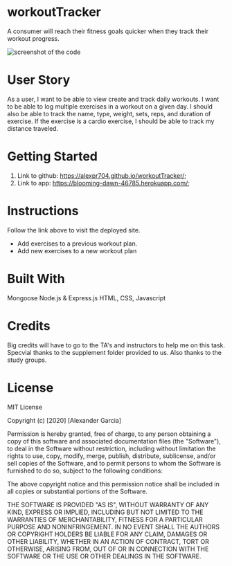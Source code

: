 # workoutTracker
A consumer will reach their fitness goals quicker when they track their workout progress.

![screenshot of the code](gif.gif)


# User Story

As a user, I want to be able to view create and track daily workouts. I want to be able to log multiple exercises in a workout on a given day. I should also be able to track the name, type, weight, sets, reps, and duration of exercise. If the exercise is a cardio exercise, I should be able to track my distance traveled.

# Getting Started
1. Link to github: https://alexpr704.github.io/workoutTracker/;
2. Link to app: https://blooming-dawn-46785.herokuapp.com/;

# Instructions
Follow the link above to visit the deployed site.
* Add exercises to a previous workout plan.
* Add new exercises to a new workout plan


# Built With
Mongoose
Node.js & Express.js
HTML, CSS, Javascript

# Credits
Big credits will have to go to the TA's and instructors to help me on this task. Specvial thanks to the supplement folder provided to us. Also thanks to the study groups.
# License
MIT License

Copyright (c) [2020] [Alexander Garcia]

Permission is hereby granted, free of charge, to any person obtaining a copy of this software and associated documentation files (the "Software"), to deal in the Software without restriction, including without limitation the rights to use, copy, modify, merge, publish, distribute, sublicense, and/or sell copies of the Software, and to permit persons to whom the Software is furnished to do so, subject to the following conditions:

The above copyright notice and this permission notice shall be included in all copies or substantial portions of the Software.

THE SOFTWARE IS PROVIDED "AS IS", WITHOUT WARRANTY OF ANY KIND, EXPRESS OR IMPLIED, INCLUDING BUT NOT LIMITED TO THE WARRANTIES OF MERCHANTABILITY, FITNESS FOR A PARTICULAR PURPOSE AND NONINFRINGEMENT. IN NO EVENT SHALL THE AUTHORS OR COPYRIGHT HOLDERS BE LIABLE FOR ANY CLAIM, DAMAGES OR OTHER LIABILITY, WHETHER IN AN ACTION OF CONTRACT, TORT OR OTHERWISE, ARISING FROM, OUT OF OR IN CONNECTION WITH THE SOFTWARE OR THE USE OR OTHER DEALINGS IN THE SOFTWARE.
